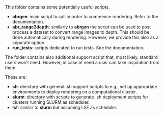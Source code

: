 This folder contains some potentially useful scripts.

* **abrgen**: main script to call in order to commence rendering. Refer to the documentation.
* **abr_range2depth**: similarly to **abrgen** the script can be used to post process a dataset to convert range
  images to depth. This should be done automatically during rendering. However, we provide this also as a 
  separate option.
* **run_tests**: scripts dedicated to run tests. See the documentation.

The folder contains also additional support script that, most likely, standard users won't need.
However, in case of need a user can take inspiration from them.

These are:

* **sh**: directory with general .sh support scripts to e.g., set up appropriate environments to deploy rendering
  on a computational cluster.
* **slurm**: directory with scripts to generate .sh deployment scripts for clusters running SLURM as scheduler.
* **lsf**: similar to **slurm** but assuming LSF as scheduler.
